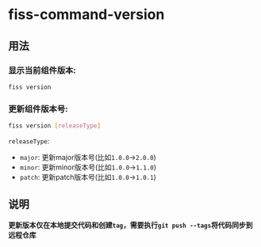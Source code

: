 # fiss-command-version

## 用法

### 显示当前组件版本:
```bash
fiss version
```

### 更新组件版本号:
```bash
fiss version [releaseType]
```
`releaseType`:
+ `major`: 更新major版本号(比如`1.0.0`->`2.0.0`)
+ `minor`: 更新minor版本号(比如`1.0.0`->`1.1.0`)
+ `patch`: 更新patch版本号(比如`1.0.0`->`1.0.1`)

## 说明
**更新版本仅在本地提交代码和创建`tag`，需要执行`git push --tags`将代码同步到远程仓库**
